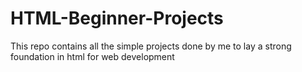 # HTML-Beginner-Projects
This repo contains all the simple projects done by me to lay a strong foundation in html for web development

